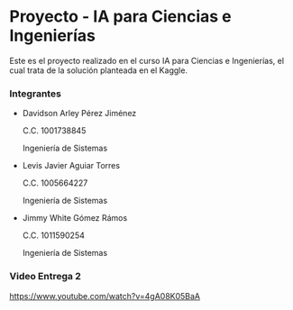 # Proyecto - IA para Ciencias e Ingenierías
Este es el proyecto realizado en el curso IA para Ciencias e Ingenierías, el cual trata de la solución planteada en el Kaggle.


### Integrantes
- Davidson Arley Pérez Jiménez

  C.C. 1001738845

  Ingeniería de Sistemas


- Levis Javier Aguiar Torres 

  C.C. 1005664227

  Ingeniería de Sistemas


- Jimmy White Gómez Rámos

  C.C. 1011590254

  Ingeniería de Sistemas


### Video Entrega 2
https://www.youtube.com/watch?v=4gA08K05BaA
